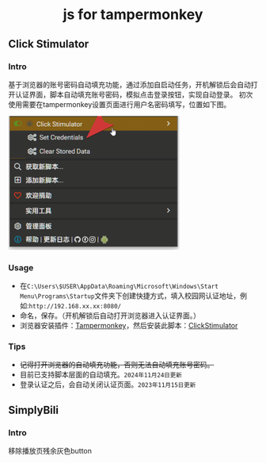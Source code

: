 <h1 align='center'>js for tampermonkey</h1>

## Click Stimulator

### Intro
基于浏览器的账号密码自动填充功能，通过添加自启动任务，开机解锁后会自动打开认证界面，脚本自动填充账号密码，模拟点击登录按钮，实现自动登录。
初次使用需要在tampermonkey设置页面进行用户名密码填写，位置如下图。

![初始数据填写](./ClickStimulator/credentials.png)

### Usage

- 在`C:\Users\$USER\AppData\Roaming\Microsoft\Windows\Start Menu\Programs\Startup`文件夹下创建快捷方式，填入校园网认证地址，例如:`http://192.168.xx.xx:8080/`
- 命名，保存。（开机解锁后自动打开浏览器进入认证界面。）
- 浏览器安装插件：[Tampermonkey](https://www.tampermonkey.net/)，然后安装此脚本：[ClickStimulator](https://github.com/MegaSuite/js-tampermonkey/raw/master/ClickStimulator/ClickStimulator.user.js)

### Tips
- ~~记得打开浏览器的自动填充功能，否则无法自动填充账号密码。~~
- 目前已支持脚本层面的自动填充。`2024年11月24日更新`
- 登录认证之后，会自动关闭认证页面。`2023年11月15日更新`


## SimplyBili

### Intro
移除播放页残余灰色button
